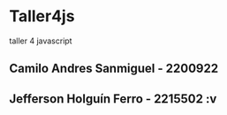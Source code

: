 # Taller4js
taller 4 javascript

## Camilo Andres Sanmiguel - 2200922
## Jefferson Holguín Ferro - 2215502 :v
